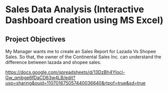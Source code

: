 # Sales Data Analysis (Interactive Dashboard creation using MS Excel)
## Project Objectives
My Manager wants me to create an Sales Report for Lazada Vs Shopee Sales. So that, the owner of the Continental Sales Inc. can understand the difference between lazada and shopee sales.

https://docs.google.com/spreadsheets/d/13DzBh4Ylocl-Gw_qmbge6fDaCD63w4LB/edit?usp=sharing&ouid=110701675057440036640&rtpof=true&sd=true



